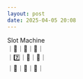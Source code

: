```yaml
---
layout: post
date: 2025-04-05 20:08
---
```


Slot Machine<br />
｜🔔｜🍒｜🔔｜<br />
｜7️⃣｜🤡｜💎｜<br />
｜💎｜💎｜🍇｜<br />

